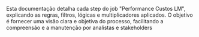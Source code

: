 Esta documentação detalha cada step do job "Performance Custos LM", explicando as regras, filtros, lógicas e multiplicadores aplicados. O objetivo é fornecer uma visão clara e objetiva do processo, facilitando a compreensão e a manutenção por analistas e stakeholders
